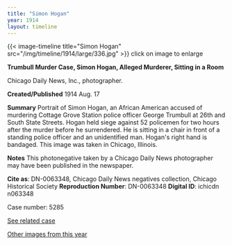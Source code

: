 ```yaml
---
title: "Simon Hogan"
year: 1914
layout: timeline
---
```


{{< image-timeline title="Simon Hogan" src="/img/timeline/1914/large/336.jpg" >}}
click on image to enlarge

__**Trumbull Murder Case, Simon Hogan, Alleged Murderer, Sitting in a Room**__

Chicago Daily News, Inc., photographer.

**Created/Published**
1914 Aug. 17

**Summary**
Portrait of Simon Hogan, an African American accused of murdering Cottage Grove Station police officer George Trumbull at 26th and South State Streets. Hogan held siege against 52 policemen for two hours after the murder before he surrendered. He is sitting in a chair in front of a standing police officer and an unidentified man. Hogan's right hand is bandaged. This image was taken in Chicago, Illinois.

**Notes**
This photonegative taken by a Chicago Daily News photographer may have been published in the newspaper.


__Cite as__: DN-0063348, Chicago Daily News negatives collection, Chicago Historical Society
__Reproduction Number__: DN-0063348
__Digital ID__: ichicdn n063348

Case number: 5285


[See related case](/database/5158/) 

[Other images from this year](/historical/timeline/1914)